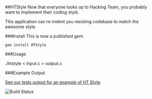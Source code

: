 ##HTStyle
Now that everyone looks up to Hacking Team, you probably want to implement their coding style.

This application can re-indent you rexisting codebase to match the awesome style.

###Install
This is now a published gem.

    gem install HTStyle

###Usage

./htstyle < input.c > output.c

###Example Output

[See our tests output for an example of HT Style](https://github.com/technion/htstyle/blob/master/spec/example_output.c).

![Build Status](https://api.travis-ci.org/technion/htstyle.svg?branch=master)
